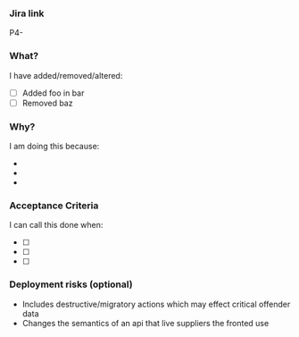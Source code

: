 ### Jira link

P4-<TODO>

### What?

I have added/removed/altered:

- [ ] Added foo in bar
- [ ] Removed baz

### Why?

I am doing this because:

-
-
-

### Acceptance Criteria

I can call this done when:

- [ ]
- [ ]
- [ ]

### Deployment risks (optional)

- Includes destructive/migratory actions which may effect critical offender data
- Changes the semantics of an api that live suppliers the fronted use
